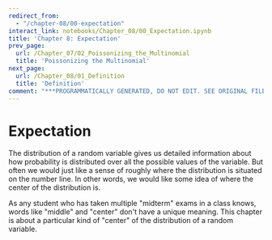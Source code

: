 ```yaml
---
redirect_from:
  - "/chapter-08/00-expectation"
interact_link: notebooks/Chapter_08/00_Expectation.ipynb
title: 'Chapter 8: Expectation'
prev_page:
  url: /Chapter_07/02_Poissonizing_the_Multinomial
  title: 'Poissonizing the Multinomial'
next_page:
  url: /Chapter_08/01_Definition
  title: 'Definition'
comment: "***PROGRAMMATICALLY GENERATED, DO NOT EDIT. SEE ORIGINAL FILES IN /notebooks***"
---
```


# Expectation

The distribution of a random variable gives us detailed information about how probability is distributed over all the possible values of the variable. But often we would just like a sense of roughly where the distribution is situated on the number line. In other words, we would like some idea of where the center of the distribution is.

As any student who has taken multiple "midterm" exams in a class knows, words like "middle" and "center" don't have a unique meaning. This chapter is about a particular kind of "center" of the distribution of a random variable.

